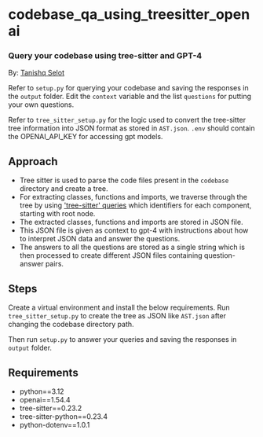 # codebase_qa_using_treesitter_openai

### Query your codebase using tree-sitter and GPT-4

By: [Tanishq Selot](https://github.com/tanishq150802)  

Refer to ```setup.py``` for querying your codebase and saving the responses in the ```output``` folder. 
Edit the ```context``` variable and the list ```questions``` for putting your own questions.

Refer to ```tree_sitter_setup.py``` for the logic used to convert the tree-sitter tree information into
JSON format as stored in ```AST.json```. ```.env``` should contain the OPENAI_API_KEY for accessing gpt models.

## Approach
* Tree sitter is used to parse the code files present in the ```codebase``` directory and create a tree.
* For extracting classes, functions and imports, we traverse through the tree by using ['tree-sitter' queries](https://tree-sitter.github.io/tree-sitter/using-parsers#pattern-matching-with-queries) which identifiers for each component, starting with root node. 
* The extracted classes, functions and imports are stored in JSON file.
* This JSON file is given as context to gpt-4 with instructions about how to interpret JSON data and answer the questions.
* The answers to all the questions are stored as a single string which is then processed to create different JSON files containing question-answer pairs.

## Steps
Create a virtual environment and install the below requirements. Run ```tree_sitter_setup.py``` to create the tree as JSON like ```AST.json``` after changing the codebase directory path. 

Then run ```setup.py``` to answer your queries and saving the responses in ```output``` folder.

## Requirements
* python==3.12
* openai==1.54.4
* tree-sitter==0.23.2
* tree-sitter-python==0.23.4
* python-dotenv==1.0.1
